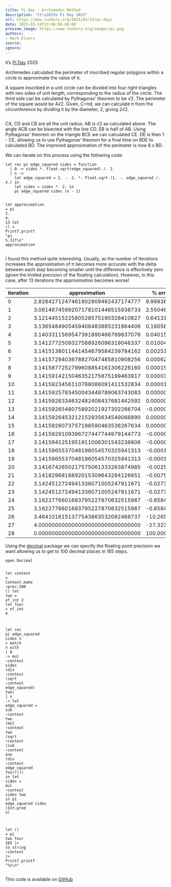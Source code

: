 ```yaml
---
title: Pi Day - Archimedes Method
description: "It\u2019s Pi Day 2025"
url: https://www.tunbury.org/2025/03/14/pi-day/
date: 2025-03-14T13:00:00-00:00
preview_image: https://www.tunbury.org/images/pi.png
authors:
- Mark Elvers
source:
ignore:
---
```


<p>It’s <a href="https://en.wikipedia.org/wiki/Pi_Day">Pi Day</a> 2025</p>

<p>Archimedes calculated the perimeter of inscribed regular polygons
within a circle to approximate the value of π.</p>

<p>A square inscribed in a unit circle can be divided into four right
triangles with two sides of unit length, corresponding to the radius of
the circle.  The third side can be calculated by Pythagoras’ theorem to
be √2.  The perimeter of the square would be 4√2.  Given, C=πd, we
can calculate π from the circumference by dividing it by the diameter,
2, giving 2√2.</p>

<p><img src="https://www.tunbury.org/images/pi-archimedes-triangle.png" alt=""></p>

<p>CA, CD and CB are all the unit radius. AB is √2 as calculated above. The
angle ACB can be bisected with the line CD. EB is half of AB. Using
Pythagoras’ theorem on the triangle BCE we can calculated CE. DE is then
1 - CE, allowing us to use Pythagoras’ theorem for a final time on BDE to
calculated BD. The improved approximation of the perimeter is now 8 x BD.</p>

<p>We can iterate on this process using the following code:</p>

<div class="language-ocaml highlighter-rouge"><div class="highlight"><pre class="highlight"><code><span class="k">let</span> <span class="k">rec</span> <span class="n">pi</span> <span class="n">edge_squared</span> <span class="n">sides</span> <span class="o">=</span> <span class="k">function</span>
  <span class="o">|</span> <span class="mi">0</span> <span class="o">-&gt;</span> <span class="n">sides</span> <span class="o">*.</span> <span class="nn">Float</span><span class="p">.</span><span class="n">sqrt</span><span class="p">(</span><span class="n">edge_squared</span><span class="p">)</span> <span class="o">/.</span> <span class="mi">2</span><span class="o">.</span>
  <span class="o">|</span> <span class="n">n</span> <span class="o">-&gt;</span>
    <span class="k">let</span> <span class="n">edge_squared</span> <span class="o">=</span> <span class="mi">2</span><span class="o">.</span> <span class="o">-.</span> <span class="mi">2</span><span class="o">.</span> <span class="o">*.</span> <span class="nn">Float</span><span class="p">.</span><span class="n">sqrt</span> <span class="p">(</span><span class="mi">1</span><span class="o">.</span> <span class="o">-.</span> <span class="n">edge_squared</span> <span class="o">/.</span> <span class="mi">4</span><span class="o">.</span><span class="p">)</span> <span class="k">in</span>
    <span class="k">let</span> <span class="n">sides</span> <span class="o">=</span> <span class="n">sides</span> <span class="o">*.</span> <span class="mi">2</span><span class="o">.</span> <span class="k">in</span>
    <span class="n">pi</span> <span class="n">edge_squared</span> <span class="n">sides</span> <span class="p">(</span><span class="n">n</span> <span class="o">-</span> <span class="mi">1</span><span class="p">)</span>

<span class="k">let</span> <span class="n">approximation</span> <span class="o">=</span> <span class="n">pi</span> <span class="mi">2</span><span class="o">.</span> <span class="mi">4</span><span class="o">.</span> <span class="mi">13</span>
<span class="k">let</span> <span class="bp">()</span> <span class="o">=</span> <span class="nn">Printf</span><span class="p">.</span><span class="n">printf</span> <span class="s2">"pi %.31f</span><span class="se">\n</span><span class="s2">"</span> <span class="n">approximation</span>
</code></pre></div></div>

<p>I found this method quite interesting. Usually, as the number of
iterations increases the approximation of π becomes more accurate
with the delta between each step becoming smaller until the difference
is effectively zero (given the limited precision of the floating
calculation).  However, in this case, after 13 iterations the
approximation becomes worse!</p>

<table>
  <thead>
    <tr>
      <th>iteration</th>
      <th>approximation</th>
      <th>% error</th>
    </tr>
  </thead>
  <tbody>
    <tr>
      <td>0</td>
      <td>2.8284271247461902909492437174777</td>
      <td>9.968368</td>
    </tr>
    <tr>
      <td>1</td>
      <td>3.0614674589207178101446515938733</td>
      <td>2.550464</td>
    </tr>
    <tr>
      <td>2</td>
      <td>3.1214451522580528575190328410827</td>
      <td>0.641315</td>
    </tr>
    <tr>
      <td>3</td>
      <td>3.1365484905459406483885231864406</td>
      <td>0.160561</td>
    </tr>
    <tr>
      <td>4</td>
      <td>3.1403311569547391890466769837076</td>
      <td>0.040155</td>
    </tr>
    <tr>
      <td>5</td>
      <td>3.1412772509327568926096319046337</td>
      <td>0.010040</td>
    </tr>
    <tr>
      <td>6</td>
      <td>3.1415138011441454679584239784162</td>
      <td>0.002510</td>
    </tr>
    <tr>
      <td>7</td>
      <td>3.1415729403678827047485810908256</td>
      <td>0.000627</td>
    </tr>
    <tr>
      <td>8</td>
      <td>3.1415877252799608854161306226160</td>
      <td>0.000157</td>
    </tr>
    <tr>
      <td>9</td>
      <td>3.1415914215046352175875199463917</td>
      <td>0.000039</td>
    </tr>
    <tr>
      <td>10</td>
      <td>3.1415923456110768086091411532834</td>
      <td>0.000010</td>
    </tr>
    <tr>
      <td>11</td>
      <td>3.1415925765450043449789063743083</td>
      <td>0.000002</td>
    </tr>
    <tr>
      <td>12</td>
      <td>3.1415926334632482408437681442592</td>
      <td>0.000001</td>
    </tr>
    <tr>
      <td>13</td>
      <td>3.1415926548075892021927302266704</td>
      <td>-0.000000</td>
    </tr>
    <tr>
      <td>14</td>
      <td>3.1415926453212152935634549066890</td>
      <td>0.000000</td>
    </tr>
    <tr>
      <td>15</td>
      <td>3.1415926073757196590463536267634</td>
      <td>0.000001</td>
    </tr>
    <tr>
      <td>16</td>
      <td>3.1415929109396727447744979144773</td>
      <td>-0.000008</td>
    </tr>
    <tr>
      <td>17</td>
      <td>3.1415941251951911006301543238806</td>
      <td>-0.000047</td>
    </tr>
    <tr>
      <td>18</td>
      <td>3.1415965537048196054570325941313</td>
      <td>-0.000124</td>
    </tr>
    <tr>
      <td>19</td>
      <td>3.1415965537048196054570325941313</td>
      <td>-0.000124</td>
    </tr>
    <tr>
      <td>20</td>
      <td>3.1416742650217575061333263874985</td>
      <td>-0.002598</td>
    </tr>
    <tr>
      <td>21</td>
      <td>3.1418296818892015309643284126651</td>
      <td>-0.007545</td>
    </tr>
    <tr>
      <td>22</td>
      <td>3.1424512724941338071005247911671</td>
      <td>-0.027331</td>
    </tr>
    <tr>
      <td>23</td>
      <td>3.1424512724941338071005247911671</td>
      <td>-0.027331</td>
    </tr>
    <tr>
      <td>24</td>
      <td>3.1622776601683795227870632515987</td>
      <td>-0.658424</td>
    </tr>
    <tr>
      <td>25</td>
      <td>3.1622776601683795227870632515987</td>
      <td>-0.658424</td>
    </tr>
    <tr>
      <td>26</td>
      <td>3.4641016151377543863532082468737</td>
      <td>-10.265779</td>
    </tr>
    <tr>
      <td>27</td>
      <td>4.0000000000000000000000000000000</td>
      <td>-27.323954</td>
    </tr>
    <tr>
      <td>28</td>
      <td>0.0000000000000000000000000000000</td>
      <td>100.000000</td>
    </tr>
  </tbody>
</table>

<p>Using the <a href="https://opam.ocaml.org/packages/decimal/">decimal</a> package
we can specify the floating point precision we want allowing us to
get to 100 decimal places in 165 steps.</p>

<div class="language-ocaml highlighter-rouge"><div class="highlight"><pre class="highlight"><code><span class="k">open</span> <span class="nc">Decimal</span>

<span class="k">let</span> <span class="n">context</span> <span class="o">=</span> <span class="nn">Context</span><span class="p">.</span><span class="n">make</span> <span class="o">~</span><span class="n">prec</span><span class="o">:</span><span class="mi">200</span> <span class="bp">()</span>
<span class="k">let</span> <span class="n">two</span> <span class="o">=</span> <span class="n">of_int</span> <span class="mi">2</span>
<span class="k">let</span> <span class="n">four</span> <span class="o">=</span> <span class="n">of_int</span> <span class="mi">4</span>

<span class="k">let</span> <span class="k">rec</span> <span class="n">pi</span> <span class="n">edge_squared</span> <span class="n">sides</span> <span class="n">n</span> <span class="o">=</span>
  <span class="k">match</span> <span class="n">n</span> <span class="k">with</span>
  <span class="o">|</span> <span class="mi">0</span> <span class="o">-&gt;</span> <span class="n">mul</span> <span class="o">~</span><span class="n">context</span> <span class="n">sides</span> <span class="p">(</span><span class="n">div</span> <span class="o">~</span><span class="n">context</span> <span class="p">(</span><span class="n">sqrt</span> <span class="o">~</span><span class="n">context</span> <span class="n">edge_squared</span><span class="p">)</span> <span class="n">two</span><span class="p">)</span>
  <span class="o">|</span> <span class="n">n</span> <span class="o">-&gt;</span>
      <span class="k">let</span> <span class="n">edge_squared</span> <span class="o">=</span>
        <span class="n">sub</span> <span class="o">~</span><span class="n">context</span> <span class="n">two</span>
          <span class="p">(</span><span class="n">mul</span> <span class="o">~</span><span class="n">context</span> <span class="n">two</span>
             <span class="p">(</span><span class="n">sqrt</span> <span class="o">~</span><span class="n">context</span> <span class="p">(</span><span class="n">sub</span> <span class="o">~</span><span class="n">context</span> <span class="n">one</span> <span class="p">(</span><span class="n">div</span> <span class="o">~</span><span class="n">context</span> <span class="n">edge_squared</span> <span class="n">four</span><span class="p">))))</span>
      <span class="k">in</span>
      <span class="k">let</span> <span class="n">sides</span> <span class="o">=</span> <span class="n">mul</span> <span class="o">~</span><span class="n">context</span> <span class="n">sides</span> <span class="n">two</span> <span class="k">in</span>
      <span class="n">pi</span> <span class="n">edge_squared</span> <span class="n">sides</span> <span class="p">(</span><span class="nn">Int</span><span class="p">.</span><span class="n">pred</span> <span class="n">n</span><span class="p">)</span>

<span class="k">let</span> <span class="bp">()</span> <span class="o">=</span> <span class="n">pi</span> <span class="n">two</span> <span class="n">four</span> <span class="mi">165</span> <span class="o">|&gt;</span> <span class="n">to_string</span> <span class="o">~</span><span class="n">context</span> <span class="o">|&gt;</span> <span class="nn">Printf</span><span class="p">.</span><span class="n">printf</span> <span class="s2">"%s</span><span class="se">\n</span><span class="s2">"</span>
</code></pre></div></div>

<p>This code is available on <a href="https://github.com/mtelvers/pi-archimedes">GitHub</a></p>
